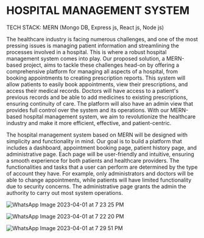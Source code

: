 # HOSPITAL MANAGEMENT SYSTEM

TECH STACK: MERN (Mongo DB, Express js, React js, Node js)

The healthcare industry is facing numerous challenges, and one of the most pressing issues is managing patient information and streamlining the processes involved in a hospital. This is where a robust hospital management system comes into play. Our proposed solution, a MERN-based project, aims to tackle these challenges head-on by offering a comprehensive platform for managing all aspects of a hospital, from booking appointments to creating prescription reports. 
This system will allow patients to easily book appointments, view their prescriptions, and access their medical records. Doctors will have access to a patient's previous records and be able to add medicines to existing prescriptions, ensuring continuity of care. The platform will also have an admin view that provides full control over the system and its operations. 
With our MERN-based hospital management system, we aim to revolutionize the healthcare industry and make it more efficient, effective, and patient-centric.

The hospital management system based on MERN will be designed with simplicity and functionality in mind. Our goal is to build a platform that includes a dashboard, appointment booking page, patient history page, and administrative page. Each page will be user-friendly and intuitive, ensuring a smooth experience for both patients and healthcare providers. The functionalities and tasks that a user can perform are determined by the type of account they have. For example, only administrators and doctors will be able to change appointments, while patients will have limited functionality due to security concerns. The administrative page grants the admin the authority to carry out most system operations.

![WhatsApp Image 2023-04-01 at 7 23 25 PM](https://user-images.githubusercontent.com/119083320/229322256-7f70e6b8-ccd0-4d92-8e8f-dbef2db55ab5.jpeg)

![WhatsApp Image 2023-04-01 at 7 22 20 PM](https://user-images.githubusercontent.com/119083320/229322060-abeb123a-3718-42bb-b51e-8dbea938da79.jpeg)

![WhatsApp Image 2023-04-01 at 7 29 51 PM](https://user-images.githubusercontent.com/119083320/229322692-54f77822-02a5-4838-84f6-f92b5ae9cbfc.jpeg)
